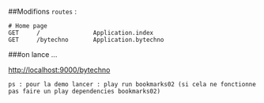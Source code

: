 ##Modifions `routes` :

	# Home page
	GET     /				Application.index
	GET     /bytechno		Application.bytechno

###on lance ...

[http://localhost:9000/bytechno](http://localhost:9000/bytechno)

`ps : pour la demo lancer : play run bookmarks02 (si cela ne fonctionne pas faire un play dependencies bookmarks02)`
